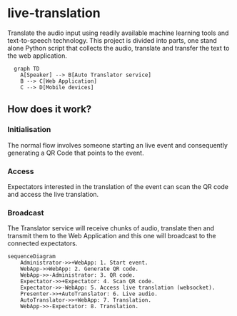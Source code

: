 # live-translation
Translate the audio input using readily available machine learning tools and text-to-speech technology. 
This project is divided into parts, one stand alone Python script that collects the audio, translate and transfer the text to the web application.


```mermaid
  graph TD 
    A[Speaker] --> B[Auto Translator service] 
    B --> C[Web Application] 
    C --> D[Mobile devices]
```

## How does it work?

### Initialisation
The normal flow involves someone starting an live event and consequently generating a QR Code that points to the event.

### Access
Expectators interested in the translation of the event can scan the QR code and access the live translation.

### Broadcast
The Translator service will receive chunks of audio, translate then and transmit them to the Web Application and this one will broadcast to the connected expectators.

```mermaid
sequenceDiagram
    Administrator->>+WebApp: 1. Start event.
    WebApp->>WebApp: 2. Generate QR code.
    WebApp->>-Administrator: 3. QR code.
    Expectator->>+Expectator: 4. Scan QR code.
    Expectator->>-WebApp: 5. Access live translation (websocket).
    Presenter->>+AutoTranslator: 6. Live audio.
    AutoTranslator->>+WebApp: 7. Translation.
    WebApp->>-Expectator: 8. Translation.
```
